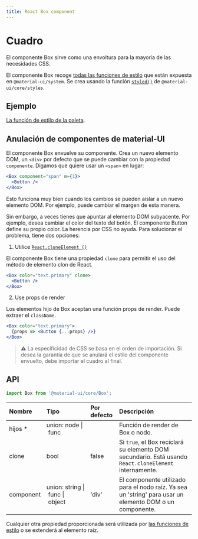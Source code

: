 ```yaml
---
title: React Box component
---
```


# Cuadro

<p class="description">El componente Box sirve como una envoltura para la mayoría de las necesidades CSS.</p>

El componente Box recoge [todas las funciones de estilo](/system/basics/#all-inclusive) que están expuesta en `@material-ui/system`. Se crea usando la función [`styled()`](/styles/api/#styled-style-function-component) de `@material-ui/core/styles`.

## Ejemplo

[La función de estilo de la paleta](/system/palette/).

## Anulación de componentes de material-UI

El componente Box envuelve su componente. Crea un nuevo elemento DOM, un `<div>` por defecto que se puede cambiar con la propiedad `componente`. Digamos que quiere usar un `<span>` en lugar:

```jsx
<Box component="span" m={1}>
  <Button />
</Box>
```

Esto funciona muy bien cuando los cambios se pueden aislar a un nuevo elemento DOM. Por ejemplo, puede cambiar el margen de esta manera.

Sin embargo, a veces tienes que apuntar al elemento DOM subyacente. Por ejemplo, desea cambiar el color del texto del botón. El componente Button define su propio color. La herencia por CSS no ayuda. Para solucionar el problema, tiene dos opciones:

1. Utilice [`React.cloneElement ()`](https://reactjs.org/docs/react-api.html#cloneelement)

El componente Box tiene una propiedad `clone` para permitir el uso del método de elemento clon de React.

```jsx
<Box color="text.primary" clone>
  <Button />
</Box>
```

2. Use props de render

Los elementos hijo de Box aceptan una función props de render. Puede extraer el `className`.

```jsx
<Box color="text.primary">
  {props => <Button {...props} />}
</Box>
```

> ⚠️ La especificidad de CSS se basa en el orden de importación. Si desea la garantía de que se anulará el estilo del componente envuelto, debe importar el cuadro al final.

## API

```jsx
import Box from '@material-ui/core/Box';
```

| Nombre                                               | Tipo                                                                                                              | Por defecto                             | Descripción                                                                                              |
|:---------------------------------------------------- |:----------------------------------------------------------------------------------------------------------------- |:--------------------------------------- |:-------------------------------------------------------------------------------------------------------- |
| <span class="prop-name required">hijos&nbsp;*</span> | <span class="prop-type">union:&nbsp;node&nbsp;&#124;<br />&nbsp;func<br /></span>                                 |                                         | Función de render de Box o nodo.                                                                         |
| <span class="prop-name">clone</span>                 | <span class="prop-type">bool</span>                                                                               | <span class="prop-default">false</span> | Si `true`, el Box reciclará su elemento DOM secundario. Está usando `React.cloneElement` internamente.   |
| <span class="prop-name">component</span>             | <span class="prop-type">union:&nbsp;string&nbsp;&#124;<br />&nbsp;func&nbsp;&#124;<br />&nbsp;object<br /></span> | <span class="prop-default">'div'</span> | El componente utilizado para el nodo raíz. Ya sea un 'string' para usar un elemento DOM o un componente. |


Cualquier otra propiedad proporcionada será utilizada por [las funciones de estilo](/system/basics/#all-inclusive) o se extenderá al elemento raíz.